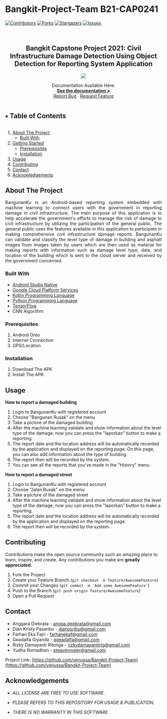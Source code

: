 # Bangkit-Project-Team B21-CAP0241
<!--
*** Thanks for checking out the Best-README-Template. If you have a suggestion
*** that would make this better, please fork the repo and create a pull request
*** or simply open an issue with the tag "enhancement".
*** Thanks again! Now go create something AMAZING! :D
***
***
***
*** To avoid retyping too much info. Search and replace for the following:
*** github_username, repo_name, twitter_handle, email, project_title, project_description
-->

<!-- PROJECT SHIELDS -->
<!--
*** I'm using markdown "reference style" links for readability.
*** Reference links are enclosed in brackets [ ] instead of parentheses ( ).
*** See the bottom of this document for the declaration of the reference variables
*** for contributors-URL, forks-URL, etc. This is an optional, concise syntax you may use.
*** https://www.markdownguide.org/basic-syntax/#reference-style-links
-->

[![Contributors][contributors-shield]][contributors-url]
[![Forks][forks-shield]][forks-url]
[![Stargazers][stars-shield]][stars-url]
[![Issues][issues-shield]][issues-url]

<br />
  <h2 align="center">Bangkit Capstone Project 2021: Civil Infrastructure Damage Detection Using Object Detection for Reporting System Application</h2>
  <p align="center"><img src="https://github.com/venussa/Bangkit-Project-Team/blob/main/Rest%20API/sources/assets/images/logo/logo.png"></p>
  <p align="center">
    Documentation Available Here:
    <br />
    <a href="https://docs.google.com/document/d/1DUmcNEZsZz3SbS_rNU4qTU7SCRPOxfHXTf71C58rMaU/edit?usp=sharing"><strong>See the documentation »</strong></a>
    <br />
<!--    <br />
    <a href="###">App Demo</a>
-->
    <a href="https://github.com/venussa/Bangkit-Project-Team/issues">Report Bug</a>
    ·
    <a href="https://github.com/venussa/Bangkit-Project-Team/issues">Request Feature</a>
  </p>
</p>



<!-- TABLE OF CONTENTS -->
<details open="open">
  <summary><h2 style="display: inline-block">Table of Contents</h2></summary>
  <ol>
    <li>
      <a href="#about-the-project">About The Project</a>
      <ul>
        <li><a href="#built-with">Built With</a></li>
      </ul>
    </li>
    <li>
      <a href="#getting-started">Getting Started</a>
      <ul>
        <li><a href="#prerequisites">Prerequisites</a></li>
        <li><a href="#installation">Installation</a></li>
      </ul>
    </li>
    <li><a href="#usage">Usage</a></li>
    <li><a href="#contributing">Contributing</a></li>
    <li><a href="#contact">Contact</a></li>
    <li><a href="#acknowledgements">Acknowledgements</a></li>
  </ol>
</details>



<!-- ABOUT THE PROJECT -->
## About The Project
<p align="center">

<div style="text-align: justify">BangunanKu is an Android-based reporting system embedded with machine learning to connect users with the government in reporting damage in civil infrastructure. The main purpose of this application is to help accelerate the government's efforts to manage the risk of damage to civil infrastructure by utilizing the participation of the general public. The general public uses the features available in this application to participate in making comprehensive civil infrastructure damage reports. BangunanKu can validate and classify the level type of damage in building and asphalt images from images taken by users which are then used as material for making reports with information such as damage level type, date, and location of the building which is sent to the cloud server and received by the government concerned.</div>

### Built With

* [Android Studio Native](https://developer.android.com/studio)
* [Google Cloud Platform Services](https://cloud.google.com/gcp)
* [Kotlin Programming Language](https://kotlinlang.org/)
* [Python Programming Language](https://docs.python.org/3/)
* [TensorFlow](https://www.tensorflow.org/overview)
* CNN Algorithm 


<!-- GETTING STARTED -->

### Prerequisites

1. Android Oreo
2. Internet Connection
3. GPS/Location

### Installation

1. Download The APK
2. Install The APK

<!-- USAGE EXAMPLES -->
## Usage
<B>How to report a damaged building</B>
1. Login to BangunanKu with registered account
2. Choose "Bangunan Rusak" on the menu
3. Take a picture of the damaged building
4. After the machine learning validate and show information about the level type of the damage, now you can press the "laporkan" button to make a reporting.
5. The report date and the location address will be automatically recorded by the application and displayed on the reporting page. On this page, you can also add information about the type of building.
6. The report then will be recorded by the system.
7. You can see all the reports that you've made in the "History" menu.

<B>How to report a damaged street</B>
1. Login to BangunanKu with registered account
2. Choose "Jalan Rusak" on the menu
3. Take a picture of the damaged street
4. After the machine learning validate and show information about the level type of the damage, now you can press the "laporkan" button to make a reporting.
5. The report date and the location address will be automatically recorded by the application and displayed on the reporting page.
6. The report then will be recorded by the system.


<!-- CONTRIBUTING -->
## Contributing

Contributions make the open source community such an amazing place to learn, inspire, and create. Any contributions you make are **greatly appreciated**.

1. Fork the Project
2. Create your Feature Branch (`git checkout -b feature/AwesomeFeature`)
3. Commit your Changes (`git commit -m 'Add some AwesomeFeature'`)
4. Push to the Branch (`git push origin feature/AwesomeFeature`)
5. Open a Pull Request


<!-- CONTACT -->
## Contact

* Anggara Diebrata - [angga.deebrata@gmail.com](https://mail.google.com/mail/u/0/#inbox?compose=new)
* Dian Kristy Pasaribu - [dianpsribu@gmail.com](https://mail.google.com/mail/u/0/#inbox?compose=new)
* Farhan Eka Fajri - [farhanekaf@gmail.com](https://mail.google.com/mail/u/0/#inbox?compose=new)
* Geadalfa Giyanda - [ggeadalfa@gmail.com](https://mail.google.com/mail/u/0/#inbox?compose=new)
* Rizky Damayanti Ritonga - [rizkydamayantirtg@gmail.com](https://mail.google.com/mail/u/0/#inbox?compose=new)
* Yudha Romadhon - [steavenroger@gmail.com](https://mail.google.com/mail/u/0/#inbox?compose=new)

Project Link: [https://github.com/venussa/Bangkit-Project-Team](https://github.com/venussa/Bangkit-Project-Team)


<!-- ACKNOWLEDGEMENTS -->
## Acknowledgements

* _ALL LICENSE ARE FREE TO USE SOFTWARE._  

* _PLEASE REFERS TO THIS REPOSITORY FOR USAGE & PUBLICATION._  

* _THERE IS NO WARRANTY IN THIS SOFTWARE._


<!-- MARKDOWN LINKS & IMAGES -->
<!-- https://www.markdownguide.org/basic-syntax/#reference-style-links -->
[contributors-shield]: https://img.shields.io/github/contributors/venussa/Bangkit-Project-Team.svg?style=for-the-badge
[contributors-url]: https://github.com/venussa/Bangkit-Project-Team/graphs/contributors
[forks-shield]: https://img.shields.io/github/forks/venussa/Bangkit-Project-Team.svg?style=for-the-badge
[forks-url]: https://github.com/venussa/Bangkit-Project-Team/network/members
[stars-shield]: https://img.shields.io/github/stars/venussa/Bangkit-Project-Team.svg?style=for-the-badge
[stars-url]: https://github.com/venussa/Bangkit-Project-Team/stargazers
[issues-shield]: https://img.shields.io/github/issues/venussa/Bangkit-Project-Team.svg?style=for-the-badge
[issues-url]: https://github.com/venussa/Bangkit-Project-Team/issues

